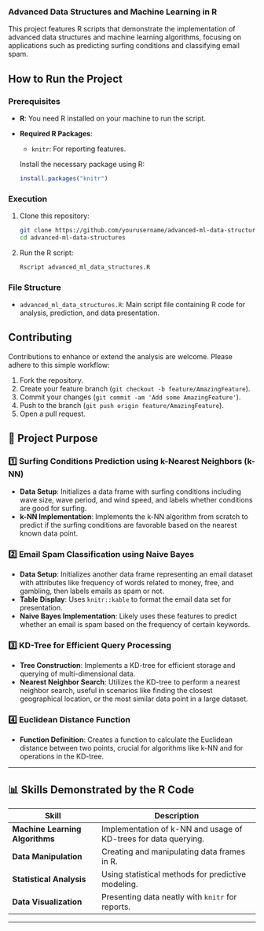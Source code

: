 ### Advanced Data Structures and Machine Learning in R

This project features R scripts that demonstrate the implementation of advanced data structures and machine learning algorithms, focusing on applications such as predicting surfing conditions and classifying email spam.

## How to Run the Project

### **Prerequisites**

- **R**: You need R installed on your machine to run the script.
- **Required R Packages**:
  - `knitr`: For reporting features.
  
  Install the necessary package using R:
  ```r
  install.packages("knitr")
  ```

### **Execution**

1. Clone this repository:
   ```bash
   git clone https://github.com/yourusername/advanced-ml-data-structures.git
   cd advanced-ml-data-structures
   ```

2. Run the R script:
   ```bash
   Rscript advanced_ml_data_structures.R
   ```

### **File Structure**

- `advanced_ml_data_structures.R`: Main script file containing R code for analysis, prediction, and data presentation.

## Contributing

Contributions to enhance or extend the analysis are welcome. Please adhere to this simple workflow:
1. Fork the repository.
2. Create your feature branch (`git checkout -b feature/AmazingFeature`).
3. Commit your changes (`git commit -am 'Add some AmazingFeature'`).
4. Push to the branch (`git push origin feature/AmazingFeature`).
5. Open a pull request.



## 🧩 **Project Purpose**

### **1️⃣ Surfing Conditions Prediction using k-Nearest Neighbors (k-NN)**
- **Data Setup**: Initializes a data frame with surfing conditions including wave size, wave period, and wind speed, and labels whether conditions are good for surfing.
- **k-NN Implementation**: Implements the k-NN algorithm from scratch to predict if the surfing conditions are favorable based on the nearest known data point.

### **2️⃣ Email Spam Classification using Naive Bayes**
- **Data Setup**: Initializes another data frame representing an email dataset with attributes like frequency of words related to money, free, and gambling, then labels emails as spam or not.
- **Table Display**: Uses `knitr::kable` to format the email data set for presentation.
- **Naive Bayes Implementation**: Likely uses these features to predict whether an email is spam based on the frequency of certain keywords.

### **3️⃣ KD-Tree for Efficient Query Processing**
- **Tree Construction**: Implements a KD-tree for efficient storage and querying of multi-dimensional data.
- **Nearest Neighbor Search**: Utilizes the KD-tree to perform a nearest neighbor search, useful in scenarios like finding the closest geographical location, or the most similar data point in a large dataset.

### **4️⃣ Euclidean Distance Function**
- **Function Definition**: Creates a function to calculate the Euclidean distance between two points, crucial for algorithms like k-NN and for operations in the KD-tree.

---

## 📊 **Skills Demonstrated by the R Code**

| Skill                         | Description                                      |
|-------------------------------|--------------------------------------------------|
| **Machine Learning Algorithms** | Implementation of k-NN and usage of KD-trees for data querying. |
| **Data Manipulation**          | Creating and manipulating data frames in R.      |
| **Statistical Analysis**       | Using statistical methods for predictive modeling. |
| **Data Visualization**         | Presenting data neatly with `knitr` for reports. |

---
